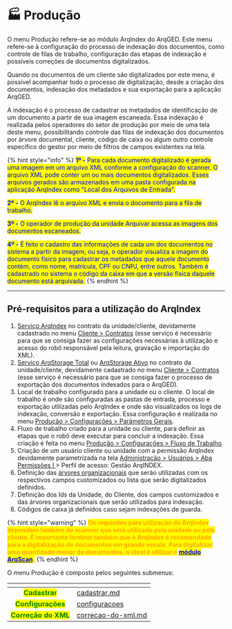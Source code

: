 # 🏭 Produção

O menu Produção refere-se ao módulo ArqIndex do ArqGED. Este menu refere-se à configuração do processo de indexação dos documentos, como controle de filas de trabalho, configuração das etapas de indexação e possíveis correções de documentos digitalizados.&#x20;

Quando os documentos de um cliente são digitalizados por este menu, é possível acompanhar todo o processo de digitalização, desde a criação dos documentos, indexação dos metadados e sua exportação para a aplicação ArqGED.&#x20;

A indexação é o processo de cadastrar os metadados de identificação de um documento a partir de sua imagem escaneada. Essa indexação é realizada pelos operadores do setor de produção por meio de uma tela deste menu, possibilitando controle das filas de indexação dos documentos por árvore documental, cliente, código de caixa ou algum outro controle específico do gestor por meio de filtros de campos existentes na tela.&#x20;

{% hint style="info" %}
<mark style="color:blue;">**1º -**</mark> <mark style="color:blue;"></mark><mark style="color:blue;">Para cada documento digitalizado é gerada uma imagem em um arquivo XML conforme a configuração do scanner. O arquivo XML pode conter um ou mais documentos digitalizados. Esses arquivos gerados são armazenados em uma pasta configurada na aplicação ArqIndex como "Local dos Arquivos de Entrada".</mark>   &#x20;

<mark style="color:blue;">**2º -**</mark> <mark style="color:blue;"></mark><mark style="color:blue;">O ArqIndex lê o arquivo XML e envia o documento para a fila de trabalho.</mark>&#x20;

<mark style="color:blue;">**3º -**</mark> <mark style="color:blue;"></mark><mark style="color:blue;">O operador de produção da unidade Arquivar acessa as imagens dos documentos escaneados.</mark>&#x20;

<mark style="color:blue;">**4º -**</mark> <mark style="color:blue;"></mark><mark style="color:blue;">É feito o cadastro das informações de cada um dos documentos no sistema a partir da imagem, ou seja, o operador visualiza a imagem do documento físico para cadastrar os metadados que aquele documento contém, como nome, matrícula, CPF ou CNPJ, entre outros. Também é cadastrado no sistema o código da caixa em que a versão física daquele documento está arquivada.</mark> &#x20;
{% endhint %}

***

## Pré-requisitos para a utilização do ArqIndex&#x20;

1. [Serviço ArqIndex](../cliente/contratos/aba-servico/regras-de-faturamento-por-tipo-de-servico.md#arqindex) no contrato da unidade/cliente, devidamente cadastrado no menu [Cliente > Contratos](../cliente/contratos/) (esse serviço é necessário para que se consiga fazer as configurações necessárias à utilização e acesso do robô responsável pela leitura, gravação e importação do XML). &#x20;
2. [Serviço ArqStorage Total](../cliente/contratos/aba-servico/regras-de-faturamento-por-tipo-de-servico.md#arqstorage-total) ou [ArqStorage Ativo](../cliente/contratos/aba-servico/regras-de-faturamento-por-tipo-de-servico.md#arqstorage-ativo) no contrato da unidade/cliente, devidamente cadastrado no menu [Cliente > Contratos](../cliente/contratos/) (esse serviço é necessário para que se consiga fazer o processo de exportação dos documentos indexados para o ArqGED).&#x20;
3. Local de trabalho configurado para a unidade ou o cliente. O local de trabalho é onde são configuradas as pastas de entrada, processo e exportação utilizadas pelo ArqIndex e onde são visualizados os logs de indexação, conversão e exportação. Essa configuração é realizada no menu [Produção > Configurações > Parâmetros Gerais](configuracoes/#parametros-gerais).&#x20;
4. Fluxo de trabalho criado para a unidade ou cliente, para definir as etapas que o robô deve executar para concluir a indexação. Essa criação é feita no menu [Produção > Configurações > Fluxo de Trabalho](configuracoes/#fluxo-de-trabalho). &#x20;
5. Criação de um usuário cliente ou unidade com a permissão ArqIndex devidamente parametrizada na tela [Administração > Usuários > Aba Permissões I ](../administracao/usuarios.md)> Perfil de acesso: Gestão ArqINDEX.&#x20;
6. Definição das [árvores organizacionais](../arvore-documental/arvore-organizacional.md) que serão utilizadas com os respectivos campos customizados ou lista que serão digitalizados definidos.&#x20;
7. Definição dos Ids da Unidade, do Cliente, dos campos customizados e das árvores organizacionais que serão utilizados para indexação.&#x20;
8. Códigos de caixa já definidos caso sejam indexações de guarda. &#x20;

{% hint style="warning" %}
<mark style="color:orange;">**Os requisitos para utilização do ArqIndex dependem também do scanner que será utilizado pela unidade ou pelo cliente. É importante lembrar também que o ArqIndex é recomendado para a digitalização de documentos em grande escala. Para digitalizar uma quantidade menor de documentos, o ideal é utilizar o**</mark> [<mark style="color:blue;">**módulo ArqScan**</mark>](../documento/explorar/modulo-arqscan.md)<mark style="color:orange;">**.**</mark>
{% endhint %}

O menu Produção é composto pelos seguintes submenus:&#x20;

<table data-view="cards"><thead><tr><th align="center"></th><th data-hidden data-card-target data-type="content-ref"></th></tr></thead><tbody><tr><td align="center"><mark style="color:green;"><strong>Cadastrar</strong></mark></td><td><a href="cadastrar.md">cadastrar.md</a></td></tr><tr><td align="center"><mark style="color:green;"><strong>Configurações</strong></mark></td><td><a href="configuracoes/">configuracoes</a></td></tr><tr><td align="center"><mark style="color:green;"><strong>Correção do XML</strong></mark></td><td><a href="correcao-do-xml.md">correcao-do-xml.md</a></td></tr></tbody></table>
